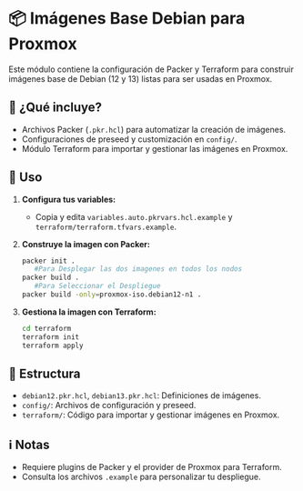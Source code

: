 # 📦 Imágenes Base Debian para Proxmox

Este módulo contiene la configuración de Packer y Terraform para construir imágenes base de Debian (12 y 13) listas para ser usadas en Proxmox.

## 🚀 ¿Qué incluye?

- Archivos Packer (`.pkr.hcl`) para automatizar la creación de imágenes.
- Configuraciones de preseed y customización en `config/`.
- Módulo Terraform para importar y gestionar las imágenes en Proxmox.

## 📝 Uso

1. **Configura tus variables:**
   - Copia y edita `variables.auto.pkrvars.hcl.example` y `terraform/terraform.tfvars.example`.

2. **Construye la imagen con Packer:**
   ```bash
   packer init .
      #Para Desplegar las dos imagenes en todos los nodos
   packer build .
      #Para Seleccionar el Despliegue
   packer build -only=proxmox-iso.debian12-n1 .
   ```

3. **Gestiona la imagen con Terraform:**
   ```bash
   cd terraform
   terraform init
   terraform apply
   ```

## 📁 Estructura

- `debian12.pkr.hcl`, `debian13.pkr.hcl`: Definiciones de imágenes.
- `config/`: Archivos de configuración y preseed.
- `terraform/`: Código para importar y gestionar imágenes en Proxmox.

## ℹ️ Notas

- Requiere plugins de Packer y el provider de Proxmox para Terraform.
- Consulta los archivos `.example` para personalizar tu despliegue.